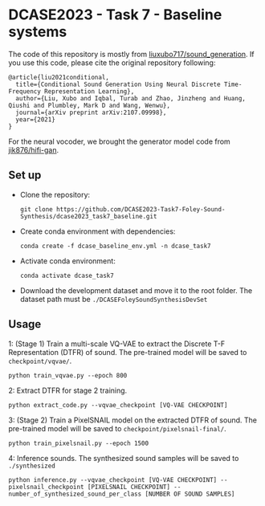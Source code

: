 # DCASE2023 - Task 7 - Baseline systems

The code of this repository is mostly from [liuxubo717/sound_generation](https://github.com/liuxubo717/sound_generation). If you use this code, please cite the original repository following: 
```
@article{liu2021conditional,
  title={Conditional Sound Generation Using Neural Discrete Time-Frequency Representation Learning},
  author={Liu, Xubo and Iqbal, Turab and Zhao, Jinzheng and Huang, Qiushi and Plumbley, Mark D and Wang, Wenwu},
  journal={arXiv preprint arXiv:2107.09998},
  year={2021}
}
```
For the neural vocoder, we brought the generator model code from [jik876/hifi-gan](https://github.com/jik876/hifi-gan).

## Set up

* Clone the repository: 

  ```
  git clone https://github.com/DCASE2023-Task7-Foley-Sound-Synthesis/dcase2023_task7_baseline.git
  ```

* Create conda environment with dependencies: 

  ```
  conda create -f dcase_baseline_env.yml -n dcase_task7
  ```

* Activate conda environment:  

  ```
  conda activate dcase_task7
  ```

* Download the development dataset and move it to the root folder. The dataset path must be `./DCASEFoleySoundSynthesisDevSet`

## Usage

1: (Stage 1) Train a multi-scale VQ-VAE to extract the Discrete T-F Representation (DTFR) of sound. The pre-trained model will be saved to `checkpoint/vqvae/`.

```
python train_vqvae.py --epoch 800
```

2: Extract DTFR for stage 2 training. 

```
python extract_code.py --vqvae_checkpoint [VQ-VAE CHECKPOINT]
```

3: (Stage 2) Train a PixelSNAIL model on the extracted DTFR of sound. The pre-trained model will be saved to `checkpoint/pixelsnail-final/`.

```
python train_pixelsnail.py --epoch 1500
```

4: Inference sounds. The synthesized sound samples will be saved to `./synthesized`

```
python inference.py --vqvae_checkpoint [VQ-VAE CHECKPOINT] --pixelsnail_checkpoint [PIXELSNAIL CHECKPOINT] --number_of_synthesized_sound_per_class [NUMBER OF SOUND SAMPLES]
```



